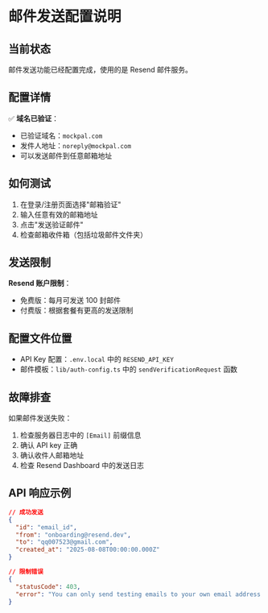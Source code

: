 # 邮件发送配置说明

## 当前状态

邮件发送功能已经配置完成，使用的是 Resend 邮件服务。

## 配置详情

✅ **域名已验证**：
- 已验证域名：`mockpal.com`
- 发件人地址：`noreply@mockpal.com`
- 可以发送邮件到任意邮箱地址

## 如何测试

1. 在登录/注册页面选择"邮箱验证"
2. 输入任意有效的邮箱地址
3. 点击"发送验证邮件"
4. 检查邮箱收件箱（包括垃圾邮件文件夹）

## 发送限制

**Resend 账户限制**：
- 免费版：每月可发送 100 封邮件
- 付费版：根据套餐有更高的发送限制

## 配置文件位置

- API Key 配置：`.env.local` 中的 `RESEND_API_KEY`
- 邮件模板：`lib/auth-config.ts` 中的 `sendVerificationRequest` 函数

## 故障排查

如果邮件发送失败：

1. 检查服务器日志中的 `[Email]` 前缀信息
2. 确认 API key 正确
3. 确认收件人邮箱地址
4. 检查 Resend Dashboard 中的发送日志

## API 响应示例

```json
// 成功发送
{
  "id": "email_id",
  "from": "onboarding@resend.dev",
  "to": "qq007523@gmail.com",
  "created_at": "2025-08-08T00:00:00.000Z"
}

// 限制错误
{
  "statusCode": 403,
  "error": "You can only send testing emails to your own email address..."
}
```
